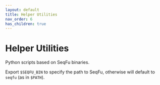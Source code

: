 ```yaml
---
layout: default
title: Helper Utilities
nav_order: 6
has_children: true
---
```


# Helper Utilities

Python scripts based on SeqFu binaries.

Export `$SEQFU_BIN` to specify the path to SeqFu, otherwise will default to `seqfu` (as in `$PATH`).
